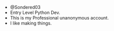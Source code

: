 - @Sondered03
- Entry Level Python Dev.
- This is my Professional unanonymous account.
- I like making things.

<!---
Sondered03/Sondered03 is a ✨ special ✨ repository because its `README.md` (this file) appears on your GitHub profile.
You can click the Preview link to take a look at your changes.
--->
